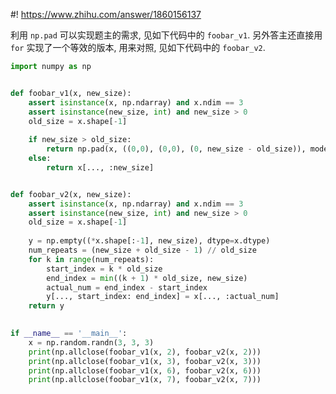 #! https://www.zhihu.com/answer/1860156137

[comment]: <> (Answer URL: https://www.zhihu.com/question/455637892/answer/1860156137)
[comment]: <> "如何使用Numpy将小矩阵赋值给指定维度的大矩阵？"
[comment]: <> (Author Name: https://www.zhihu.com/people/quarrying)

利用 `np.pad` 可以实现题主的需求, 见如下代码中的 `foobar_v1`. 另外答主还直接用 `for` 实现了一个等效的版本, 用来对照, 见如下代码中的 `foobar_v2`.

```python
import numpy as np


def foobar_v1(x, new_size):
    assert isinstance(x, np.ndarray) and x.ndim == 3
    assert isinstance(new_size, int) and new_size > 0
    old_size = x.shape[-1]
    
    if new_size > old_size:
        return np.pad(x, ((0,0), (0,0), (0, new_size - old_size)), mode='wrap')
    else:
        return x[..., :new_size]


def foobar_v2(x, new_size):
    assert isinstance(x, np.ndarray) and x.ndim == 3
    assert isinstance(new_size, int) and new_size > 0
    old_size = x.shape[-1]
    
    y = np.empty((*x.shape[:-1], new_size), dtype=x.dtype)
    num_repeats = (new_size + old_size - 1) // old_size
    for k in range(num_repeats):
        start_index = k * old_size
        end_index = min((k + 1) * old_size, new_size)
        actual_num = end_index - start_index
        y[..., start_index: end_index] = x[..., :actual_num]
    return y

        
if __name__ == '__main__':
    x = np.random.randn(3, 3, 3)
    print(np.allclose(foobar_v1(x, 2), foobar_v2(x, 2)))
    print(np.allclose(foobar_v1(x, 3), foobar_v2(x, 3)))
    print(np.allclose(foobar_v1(x, 6), foobar_v2(x, 6)))
    print(np.allclose(foobar_v1(x, 7), foobar_v2(x, 7)))
```

